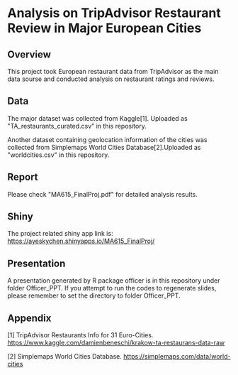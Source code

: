# Analysis on TripAdvisor Restaurant Review in Major European Cities

## Overview

This project took European restaurant data from TripAdvisor as the main data sourse and conducted analysis on restaurant ratings and reviews.

## Data

The major dataset was collected from Kaggle[1]. Uploaded as "TA_restaurants_curated.csv" in this repository.

Another dataset containing geolocation information of the cities was collected from Simplemaps World Cities Database[2].Uploaded as "worldcities.csv" in this repository.


## Report

Please check "MA615_FinalProj.pdf" for detailed analysis results.

## Shiny
The project related shiny app link is: https://ayeskychen.shinyapps.io/MA615_FinalProj/

## Presentation
A presentation generated by R package officer is in this repository under folder Officer_PPT.
If you attempt to run the codes to regenerate slides, please remember to set the directory to folder Officer_PPT.

## Appendix
[1] TripAdvisor Restaurants Info for 31 Euro-Cities. https://www.kaggle.com/damienbeneschi/krakow-ta-restaurans-data-raw

[2] Simplemaps World Cities Database. https://simplemaps.com/data/world-cities
